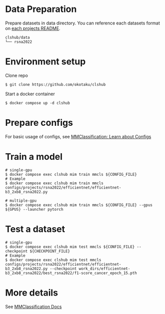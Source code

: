 # Data Preparation

Prepare datasets in data directory. You can reference each datasets format on [each projects README](../../configs/projects).

```
clshub/data
└── rsna2022
```

# Environment setup

Clone repo

```
$ git clone https://github.com/okotaku/clshub
```

Start a docker container

```
$ docker compose up -d clshub
```

# Prepare configs

For basic usage of configs, see [MMClassification: Learn about Configs](https://mmclassification.readthedocs.io/en/1.x/user_guides/config.html)

# Train a model

```
# single-gpu
$ docker compose exec clshub mim train mmcls ${CONFIG_FILE}
# Example
$ docker compose exec clshub mim train mmcls configs/projects/rsna2022/efficientnet/efficientnet-b3_2xb8_rsna2022.py

# multiple-gpu
$ docker compose exec clshub mim train mmcls ${CONFIG_FILE} --gpus ${GPUS} --launcher pytorch
```

# Test a dataset

```
# single-gpu
$ docker compose exec clshub mim test mmcls ${CONFIG_FILE} --checkpoint ${CHECKPOINT_FILE}
# Example
$ docker compose exec clshub mim test mmcls configs/projects/rsna2022/efficientnet/efficientnet-b3_2xb8_rsna2022.py --checkpoint work_dirs/efficientnet-b3_2xb8_rsna2022/best_rsna2022/f1-score_cancer_epoch_15.pth
```

# More details

See [MMClassification Docs](https://mmclassification.readthedocs.io/en/1.x/)
